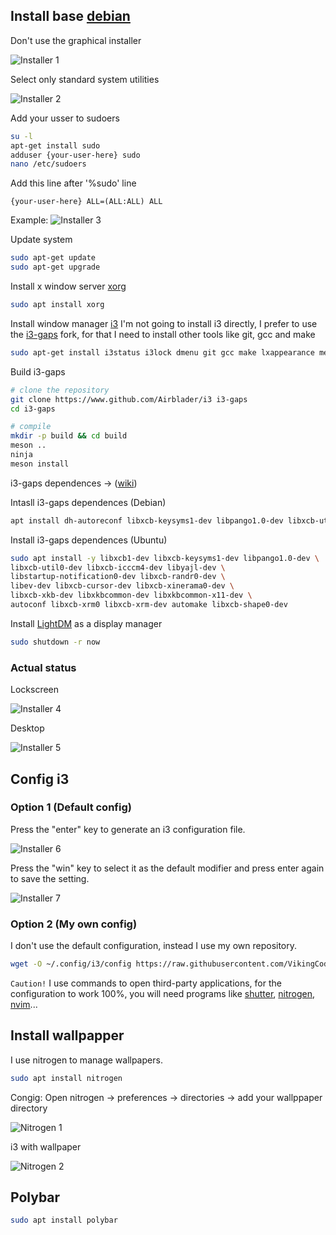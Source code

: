 ## Install base [debian](https://www.debian.org/)

Don't use the graphical installer

![Installer 1](./img/screenshot1.png)

Select only standard system utilities

![Installer 2](./img/screenshot2.png)

Add your usser to sudoers
```bash
su -l
apt-get install sudo
adduser {your-user-here} sudo
nano /etc/sudoers
```

Add this line after '%sudo' line
```
{your-user-here} ALL=(ALL:ALL) ALL
```
Example:
![Installer 3](./img/screenshot3.png)

Update system
```bash
sudo apt-get update
sudo apt-get upgrade
```

Install x window server [xorg](https://es.wikipedia.org/wiki/X.Org_Server)
```bash
sudo apt install xorg
```

Install window manager [i3](https://i3wm.org/)
I'm not going to install i3 directly, I prefer to use the [i3-gaps](https://github.com/Airblader/i3) fork, for that I need to install other tools like git, gcc and make

```bash
sudo apt-get install i3status i3lock dmenu git gcc make lxappearance meson
```

Build i3-gaps

```bash
# clone the repository
git clone https://www.github.com/Airblader/i3 i3-gaps
cd i3-gaps

# compile
mkdir -p build && cd build
meson ..
ninja
meson install
```

i3-gaps dependences -> ([wiki](https://github.com/Airblader/i3/wiki/Building-from-source))

Intasll i3-gaps dependences (Debian)

```bash
apt install dh-autoreconf libxcb-keysyms1-dev libpango1.0-dev libxcb-util0-dev xcb libxcb1-dev libxcb-icccm4-dev libyajl-dev libev-dev libxcb-xkb-dev libxcb-cursor-dev libxkbcommon-dev libxcb-xinerama0-dev libxkbcommon-x11-dev libstartup-notification0-dev libxcb-randr0-dev libxcb-xrm0 libxcb-xrm-dev libxcb-shape0 libxcb-shape0-dev
```
Install i3-gaps dependences (Ubuntu)

```bash
sudo apt install -y libxcb1-dev libxcb-keysyms1-dev libpango1.0-dev \
libxcb-util0-dev libxcb-icccm4-dev libyajl-dev \
libstartup-notification0-dev libxcb-randr0-dev \
libev-dev libxcb-cursor-dev libxcb-xinerama0-dev \
libxcb-xkb-dev libxkbcommon-dev libxkbcommon-x11-dev \
autoconf libxcb-xrm0 libxcb-xrm-dev automake libxcb-shape0-dev
```


Install [LightDM](https://github.com/canonical/lightdm) as a display manager

```bash
sudo shutdown -r now
```

### Actual status

Lockscreen

![Installer 4](./img/screenshot4.png)

Desktop

![Installer 5](./img/screenshot5.png)

## Config i3

### Option 1 (Default config)
Press the "enter" key to generate an i3 configuration file.

![Installer 6](./img/screenshot6.png)

Press the "win" key to select it as the default modifier and press enter again to save the setting.

![Installer 7](./img/screenshot7.png)

### Option 2 (My own config)

I don't use the default configuration, instead I use my own repository.

```bash
wget -O ~/.config/i3/config https://raw.githubusercontent.com/VikingCodeBlog/i3-config/main/config
```
`Caution!` I use commands to open third-party applications, for the configuration to work 100%, you will need programs like [shutter](https://snapcraft.io/install/shutter/debian), [nitrogen](https://packages.debian.org/stretch/x11/nitrogen), [nvim](https://neovim.io/)...

## Install wallpapper

I use nitrogen to manage wallpapers.

```bash
sudo apt install nitrogen
```
Congig:
Open nitrogen -> preferences -> directories -> add your wallppaper directory

![Nitrogen 1](./img/screenshot8.png)

i3 with wallpaper

![Nitrogen 2](./img/screenshot9.png)

## Polybar
```bash
sudo apt install polybar
```
